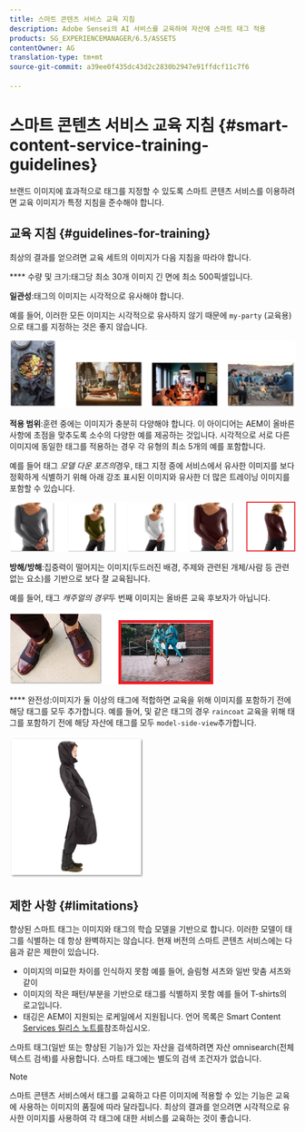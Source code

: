 ```yaml
---
title: 스마트 콘텐츠 서비스 교육 지침
description: Adobe Sensei의 AI 서비스를 교육하여 자산에 스마트 태그 적용
products: SG_EXPERIENCEMANAGER/6.5/ASSETS
contentOwner: AG
translation-type: tm+mt
source-git-commit: a39ee0f435dc43d2c2830b2947e91ffdcf11c7f6

---
```



# 스마트 콘텐츠 서비스 교육 지침 {#smart-content-service-training-guidelines}

브랜드 이미지에 효과적으로 태그를 지정할 수 있도록 스마트 콘텐츠 서비스를 이용하려면 교육 이미지가 특정 지침을 준수해야 합니다.

## 교육 지침 {#guidelines-for-training}

최상의 결과를 얻으려면 교육 세트의 이미지가 다음 지침을 따라야 합니다.

**** 수량 및 크기:태그당 최소 30개 이미지 긴 면에 최소 500픽셀입니다.

**일관성**:태그의 이미지는 시각적으로 유사해야 합니다.

예를 들어, 이러한 모든 이미지는 시각적으로 유사하지 않기 때문에 `my-party` (교육용)으로 태그를 지정하는 것은 좋지 않습니다.

![교육 가이드라인을 예시하기 위한 실례적인 이미지](/help/assets/assets/do-not-localize/coherence.png)

**적용 범위**:훈련 중에는 이미지가 충분히 다양해야 합니다. 이 아이디어는 AEM이 올바른 사항에 초점을 맞추도록 소수의 다양한 예를 제공하는 것입니다. 시각적으로 서로 다른 이미지에 동일한 태그를 적용하는 경우 각 유형의 최소 5개의 예를 포함합니다.

예를 들어 태그 *모델 다운 포즈의*&#x200B;경우, 태그 지정 중에 서비스에서 유사한 이미지를 보다 정확하게 식별하기 위해 아래 강조 표시된 이미지와 유사한 더 많은 트레이닝 이미지를 포함할 수 있습니다.

![교육 가이드라인을 예시하기 위한 실례적인 이미지](/help/assets/assets/do-not-localize/coverage_1.png)

**방해/방해**:집중력이 떨어지는 이미지(두드러진 배경, 주제와 관련된 개체/사람 등 관련 없는 요소)를 기반으로 보다 잘 교육됩니다.

예를 들어, 태그 *캐주얼의 경우*&#x200B;두 번째 이미지는 올바른 교육 후보자가 아닙니다.

![교육 가이드라인을 예시하기 위한 실례적인 이미지](/help/assets/assets/do-not-localize/distraction.png)

**** 완전성:이미지가 둘 이상의 태그에 적합하면 교육을 위해 이미지를 포함하기 전에 해당 태그를 모두 추가합니다. 예를 들어, 및 같은 태그의 경우 `raincoat` 교육을 위해 태그를 포함하기 전에 해당 자산에 태그를 모두 `model-side-view`추가합니다.

![교육 가이드라인을 예시하기 위한 실례적인 이미지](/help/assets/assets/do-not-localize/completeness.png)

## 제한 사항 {#limitations}

향상된 스마트 태그는 이미지와 태그의 학습 모델을 기반으로 합니다. 이러한 모델이 태그를 식별하는 데 항상 완벽하지는 않습니다. 현재 버전의 스마트 콘텐츠 서비스에는 다음과 같은 제한이 있습니다.

* 이미지의 미묘한 차이를 인식하지 못함 예를 들어, 슬림형 셔츠와 일반 맞춤 셔츠와 같이
* 이미지의 작은 패턴/부분을 기반으로 태그를 식별하지 못함 예를 들어 T-shirts의 로고입니다.
* 태깅은 AEM이 지원되는 로케일에서 지원됩니다. 언어 목록은 Smart Content [Services 릴리스 노트를](https://docs.adobe.com/content/help/en/experience-manager-64/release-notes/smart-content-service-release-notes.html)참조하십시오.

스마트 태그(일반 또는 향상된 기능)가 있는 자산을 검색하려면 자산 omnisearch(전체 텍스트 검색)를 사용합니다. 스마트 태그에는 별도의 검색 조건자가 없습니다.

>[!NOTE]
>
>스마트 콘텐츠 서비스에서 태그를 교육하고 다른 이미지에 적용할 수 있는 기능은 교육에 사용하는 이미지의 품질에 따라 달라집니다. 최상의 결과를 얻으려면 시각적으로 유사한 이미지를 사용하여 각 태그에 대한 서비스를 교육하는 것이 좋습니다.
